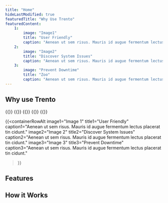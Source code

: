 ```yaml
---
title: "Home"
hideLastModified: true
featuredTitle: "Why Use Trento"
featuredContent:
    1:
        image: "Image1"
        title: "User Friendly"
        caption: "Aenean ut sem risus. Mauris id augue fermentum lectus placerat tin cidunt."
    2:
        image: "Image2"
        title: "Discover System Issues"
        caption: "Aenean ut sem risus. Mauris id augue fermentum lectus placerat tin cidunt."
    3:
        image: "Prevent Downtime"
        title: "Zoo"
        caption: "Aenean ut sem risus. Mauris id augue fermentum lectus placerat tin cidunt."
---
```


## Why use Trento

<!-- Solution 1 -->
{{<containerRow>}}
{{<containerBlock image="Image 1" title="User Friendly" caption="Aenean ut sem risus. Mauris id augue fermentum lectus placerat tin cidunt.">}}
{{<containerBlock image="Image 2" title="Discover System Issues" caption="Aenean ut sem risus. Mauris id augue fermentum lectus placerat tin cidunt.">}}
{{<containerBlock image="Image 3" title="Prevent Downtime" caption="Aenean ut sem risus. Mauris id augue fermentum lectus placerat tin cidunt.">}}
{{</containerRow>}}

<!-- Solution 2 -->
{{<containerRowAlt
    image1="Image 1"
    title1="User Friendly"
    caption1="Aenean ut sem risus. Mauris id augue fermentum lectus placerat tin cidunt."
    image2="Image 2"
    title2="Discover System Issues"
    caption2="Aenean ut sem risus. Mauris id augue fermentum lectus placerat tin cidunt."
    image3="Image 3"
    title3="Prevent Downtime"
    caption3="Aenean ut sem risus. Mauris id augue fermentum lectus placerat tin cidunt."
>}}

## Features

## How it Works